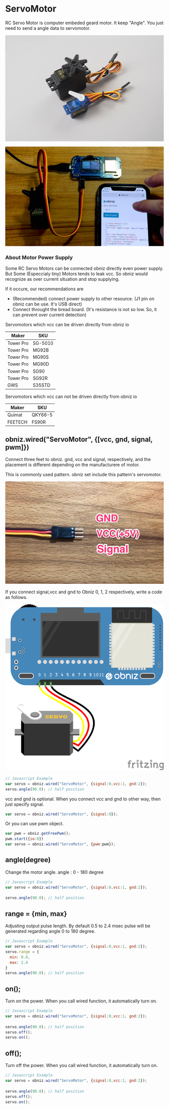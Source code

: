 # ServoMotor

RC Servo Motor is computer embeded geard motor.
It keep "Angle".
You just need to send a angle data to servomotor. 


![](./image.jpg)

![](./servomotor.gif)

### About Motor Power Supply

Some RC Servo Motors can be connected obniz directly even power supply.
But Some (Especcialy tiny)  Motors tends to leak vcc. So obniz would recognize as over current situation and stop supplying.

If it occure, our recommendations are

- (Recommended) connect power supply to other resource. (J1 pin on obniz can be use. It's USB direct)
- Connect throught the bread board. (It's resistance is not so low. So, it can prevent over current detection)

Servomotors which vcc can be driven directly from obniz io

Maker | SKU
--- | ---
Tower Pro | SG-5010
Tower Pro | MG92B
Tower Pro | MG90S
Tower Pro | MG90D
Tower Pro | SG90
Tower Pro | SG92R
GWS | S35STD

Servomotors which vcc can not be driven directly from obniz io

Maker | SKU
--- | ---
Quimat | QKY66-5
FEETECH | FS90R

## obniz.wired("ServoMotor", {[vcc, gnd, signal, pwm]})

Connect three feet to obniz. gnd, vcc and signal, respectively, and the placement is different depending on the manufacturere of motor. 

This is commonly used pattern.
obniz set include this pattern's servomotor.

![](./servocable.jpg)


If you connect signal,vcc and gnd to Obniz 0, 1, 2 respectively, write a code as follows.

![](./wired.png)

```Javascript
// Javascript Example
var servo = obniz.wired("ServoMotor", {signal:0,vcc:1, gnd:2});
servo.angle(90.0); // half position
```

vcc and gnd is optional. When you connect vcc and gnd to other way, then just specify signal.
```Javascript
var servo = obniz.wired("ServoMotor", {signal:0});
```

Or you can use pwm object.

```Javascript
var pwm = obniz.getFreePwm();
pwm.start({io:0})
var servo = obniz.wired("ServoMotor", {pwm:pwm});
```

## angle(degree)
Change the motor angle.
angle : 0 - 180 degree

```Javascript
// Javascript Example
var servo = obniz.wired("ServoMotor", {signal:0,vcc:1, gnd:2});

servo.angle(90.0); // half position
```

## range = {min, max}

Adjusting output pulse length.
By default 0.5 to 2.4 msec pulse will be generated regarding angle 0 to 180 degree.

```Javascript
// Javascript Example
var servo = obniz.wired("ServoMotor", {signal:0,vcc:1, gnd:2});
servo.range = {
  min: 0.8,
  max: 2.4
}
servo.angle(90.0); // half position
```

## on();
Turn on the power.
When you call wired function, it automatically turn on.

```Javascript
// Javascript Example
var servo = obniz.wired("ServoMotor", {signal:0,vcc:1, gnd:2});

servo.angle(90.0); // half position
servo.off();
servo.on();
```

## off();
Turn off the power.
When you call wired function, it automatically turn on.

```Javascript
// Javascript Example
var servo = obniz.wired("ServoMotor", {signal:0,vcc:1, gnd:2});

servo.angle(90.0); // half position
servo.off();
servo.on();
```